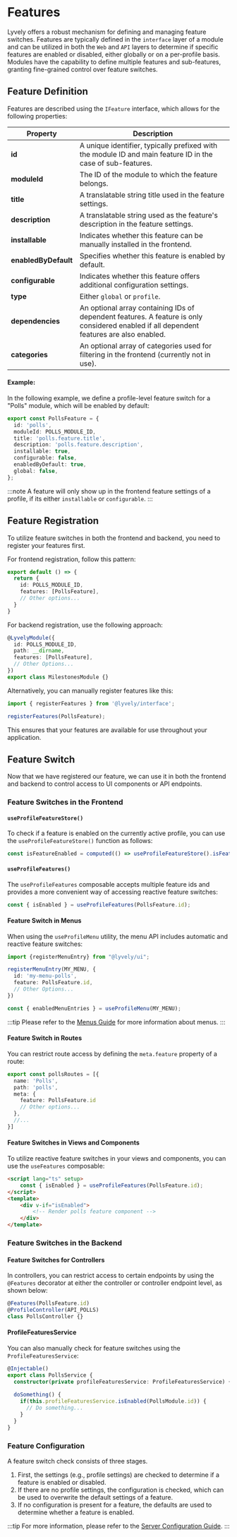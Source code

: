 # Features

Lyvely offers a robust mechanism for defining and managing feature switches. Features are typically defined in the 
`interface` layer of a module and can be utilized in both the `Web` and `API` layers to determine if specific features 
are enabled or disabled, either globally or on a per-profile basis. Modules have the capability to define multiple 
features and sub-features, granting fine-grained control over feature switches.

## Feature Definition

Features are described using the `IFeature` interface, which allows for the following properties:

| Property         | Description                                                                                                                              |
|------------------|------------------------------------------------------------------------------------------------------------------------------------------|
| **id**             | A unique identifier, typically prefixed with the module ID and main feature ID in the case of sub-features.                              |
| **moduleId**         | The ID of the module to which the feature belongs.                                                                                       |
| **title**            | A translatable string title used in the feature settings.                                                                                |
| **description**      | A translatable string used as the feature's description in the feature settings.                                                         |
| **installable**      | Indicates whether this feature can be manually installed in the frontend.                                                                |
| **enabledByDefault** | Specifies whether this feature is enabled by default.                                                                                    |
| **configurable**     | Indicates whether this feature offers additional configuration settings.                                                                 |
| **type**           | Either `global` or `profile`.                                                                                                             |
| **dependencies**     | An optional array containing IDs of dependent features. A feature is only considered enabled if all dependent features are also enabled. |
| **categories**       | An optional array of categories used for filtering in the frontend (currently not in use).                                               |


#### Example:

In the following example, we define a profile-level feature switch for a "Polls" module, which will be enabled by default:

```typescript
export const PollsFeature = {
  id: 'polls',
  moduleId: POLLS_MODULE_ID,
  title: 'polls.feature.title',
  description: 'polls.feature.description',
  installable: true,
  configurable: false,
  enabledByDefault: true,
  global: false,
};
```

:::note
A feature will only show up in the frontend feature settings of a profile, if its either `installable` or `configurable`.
:::

## Feature Registration

To utilize feature switches in both the frontend and backend, you need to register your features first.

For frontend registration, follow this pattern:

```typescript
export default () => {
  return {
    id: POLLS_MODULE_ID,
    features: [PollsFeature],
    // Other options...
  }
}
```

For backend registration, use the following approach:

```typescript
@LyvelyModule({
  id: POLLS_MODULE_ID,
  path: __dirname,
  features: [PollsFeature],
  // Other Options...
})
export class MilestonesModule {}
```

Alternatively, you can manually register features like this:

```typescript
import { registerFeatures } from '@lyvely/interface';

registerFeatures(PollsFeature);
```

This ensures that your features are available for use throughout your application.

## Feature Switch

Now that we have registered our feature, we can use it in both the frontend and backend to control access to UI 
components or API endpoints.

### Feature Switches in the Frontend

#### `useProfileFeatureStore()`

To check if a feature is enabled on the currently active profile, you can use the `useProfileFeatureStore()`
function as follows:

```typescript
const isFeatureEnabled = computed(() => useProfileFeatureStore().isFeaturesEnabled(PollsFeature.id));
```

#### `useProfileFeatures()`

The `useProfileFeatures` composable accepts multiple feature ids and provides a more convenient way of accessing reactive
feature switches:

```typescript
const { isEnabled } = useProfileFeatures(PollsFeature.id);
```

#### Feature Switch in Menus

When using the `useProfileMenu`  utility, the menu API includes automatic and reactive feature switches:

```typescript
import {registerMenuEntry} from "@lyvely/ui";

registerMenuEntry(MY_MENU, {
  id: 'my-menu-polls',
  feature: PollsFeature.id,
  // Other Options...
})
```

```typescript
const { enabledMenuEntries } = useProfileMenu(MY_MENU);
```

:::tip
Please refer to the [Menus Guide](../ui/menus.md) for more information about menus.
:::

#### Feature Switch in Routes

You can restrict route access by defining the `meta.feature` property of a route:

```typescript
export const pollsRoutes = [{
  name: 'Polls',
  path: 'polls',
  meta: {
    feature: PollsFeature.id
    // Other options...
  },
  //...
}]
```

#### Feature Switches in Views and Components

To utilize reactive feature switches in your views and components, you can use the `useFeatures` composable:

```html
<script lang="ts" setup>
    const { isEnabled } = useProfileFeatures(PollsFeature.id);
</script>
<template>
    <div v-if="isEnabled">
        <!-- Render polls feature component -->
    </div>
</template>
```

### Feature Switches in the Backend

#### Feature Switches for Controllers

In controllers, you can restrict access to certain endpoints by using the `@Features`  decorator at either the 
controller or controller endpoint level, as shown below:

```typescript
@Features(PollsFeature.id)
@ProfileController(API_POLLS)
class PollsController {}
```

#### ProfileFeaturesService

You can also manually check for feature switches using the `ProfileFeaturesService`:

```typescript
@Injectable()
export class PollsService {
  constructor(private profileFeaturesService: ProfileFeaturesService) {}
  
  doSomething() {
    if(this.profileFeaturesService.isEnabled(PollsModule.id)) {
      // Do something...
    }
  }
}
```

### Feature Configuration

A feature switch check consists of three stages. 

1. First, the settings (e.g., profile settings) are checked to determine 
if a feature is enabled or disabled. 
2. If there are no profile settings, the configuration is checked, which can be used 
to overwrite the default settings of a feature. 
3. If no configuration is present for a feature, the defaults are used to 
determine whether a feature is enabled.

:::tip
For more information, please refer to the [Server Configuration Guide](../../admin/intro/server-configuration.md#features).
:::
